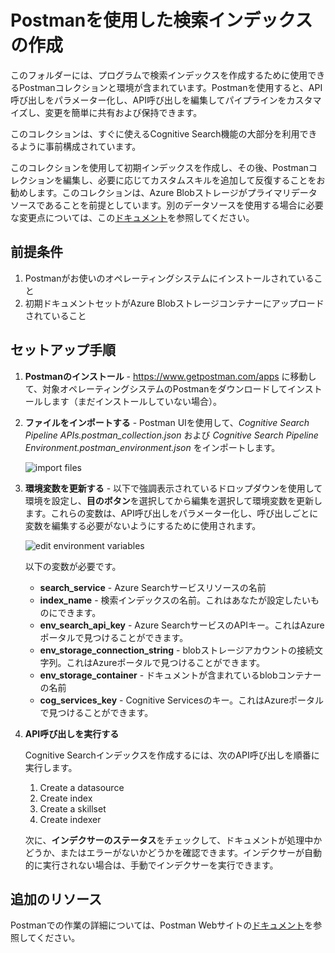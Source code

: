 # Postmanを使用した検索インデックスの作成

このフォルダーには、プログラムで検索インデックスを作成するために使用できるPostmanコレクションと環境が含まれています。Postmanを使用すると、API呼び出しをパラメーター化し、API呼び出しを編集してパイプラインをカスタマイズし、変更を簡単に共有および保持できます。

このコレクションは、すぐに使えるCognitive Search機能の大部分を利用できるように事前構成されています。

このコレクションを使用して初期インデックスを作成し、その後、Postmanコレクションを編集し、必要に応じてカスタムスキルを追加して反復することをお勧めします。このコレクションは、Azure Blobストレージがプライマリデータソースであることを前提としています。別のデータソースを使用する場合に必要な変更点については、この[ドキュメント](https://docs.microsoft.com/rest/api/searchservice/create-data-source)を参照してください。

## 前提条件

1. Postmanがお使いのオペレーティングシステムにインストールされていること
2. 初期ドキュメントセットがAzure Blobストレージコンテナーにアップロードされていること

## セットアップ手順

1. **Postmanのインストール** - https://www.getpostman.com/apps に移動して、対象オペレーティングシステムのPostmanをダウンロードしてインストールします（まだインストールしていない場合）。
2. **ファイルをインポートする** - Postman UIを使用して、*Cognitive Search Pipeline APIs.postman_collection.json* および *Cognitive Search Pipeline Environment.postman_environment.json* をインポートします。

    ![import files](../images/postman_import_files.png)

3. **環境変数を更新する** - 以下で強調表示されているドロップダウンを使用して環境を設定し、**目のボタン**を選択してから編集を選択して環境変数を更新します。これらの変数は、API呼び出しをパラメーター化し、呼び出しごとに変数を編集する必要がないようにするために使用されます。

    ![edit environment variables](../images/postman_edit_environment_variables.png)

    以下の変数が必要です。
    * **search_service** - Azure Searchサービスリソースの名前
    * **index_name** - 検索インデックスの名前。これはあなたが設定したいものにできます。
    * **env_search_api_key** - Azure SearchサービスのAPIキー。これはAzureポータルで見つけることができます。
    * **env_storage_connection_string** - blobストレージアカウントの接続文字列。これはAzureポータルで見つけることができます。
    * **env_storage_container** - ドキュメントが含まれているblobコンテナーの名前
    * **cog_services_key** - Cognitive Servicesのキー。これはAzureポータルで見つけることができます。

4. **API呼び出しを実行する**

   Cognitive Searchインデックスを作成するには、次のAPI呼び出しを順番に実行します。

    1. Create a datasource
    2. Create index
    3. Create a skillset
    4. Create indexer

    次に、**インデクサーのステータス**をチェックして、ドキュメントが処理中かどうか、またはエラーがないかどうかを確認できます。インデクサーが自動的に実行されない場合は、手動でインデクサーを実行できます。

## 追加のリソース

Postmanでの作業の詳細については、Postman Webサイトの[ドキュメント](https://learning.postman.com/docs/postman/launching-postman/sending-the-first-request/)を参照してください。